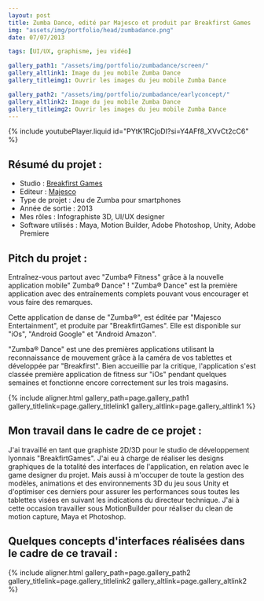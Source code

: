 ```yaml
---
layout: post
title: Zumba Dance, edité par Majesco et produit par Breakfirst Games
img: "assets/img/portfolio/head/zumbadance.png"
date: 07/07/2013

tags: [UI/UX, graphisme, jeu vidéo]

gallery_path1: "/assets/img/portfolio/zumbadance/screen/"
gallery_altlink1: Image du jeu mobile Zumba Dance
gallery_titleimg1: Ouvrir les images du jeu mobile Zumba Dance

gallery_path2: "/assets/img/portfolio/zumbadance/earlyconcept/"
gallery_altlink2: Image du jeu mobile Zumba Dance
gallery_titleimg2: Ouvrir les images du jeu mobile Zumba Dance
---
```


{% include youtubePlayer.liquid id="PYtK1RCjoDI?si=Y4AFf8_XVvCt2cC6" %}  

## Résumé du projet :
  - Studio : [Breakfirst Games]({{site.data.links.breakfirstgames}})
  - Editeur : [Majesco]({{site.data.links.majesco}})
  - Type de projet : Jeu de Zumba pour smartphones
  - Année de sortie : 2013
  - Mes rôles : Infographiste 3D, UI/UX designer
  - Software utilisés : Maya, Motion Builder, Adobe Photoshop, Unity, Adobe Premiere

## Pitch du projet :
Entraînez-vous partout avec "Zumba® Fitness" grâce à la nouvelle application mobile" Zumba® Dance" ! "Zumba® Dance" est la première application avec des entraînements complets pouvant vous encourager et vous faire des remarques.

Cette application de danse de "Zumba®", est éditée par "Majesco Entertainment", et produite par "BreakfirtGames". Elle est disponible sur  "iOs", "Android Google" et "Android Amazon". 

"Zumba® Dance" est une des premières applications utilisant la reconnaissance de mouvement grâce à la caméra de vos tablettes et développée par "Breakfirst". Bien accueillie par la critique, l'application s'est classée première application de fitness sur "iOs" pendant quelques semaines et fonctionne encore correctement sur les trois magasins.

{% include aligner.html gallery_path=page.gallery_path1 gallery_titlelink=page.gallery_titlelink1 gallery_altlink=page.gallery_altlink1 %}

## Mon travail dans le cadre de ce projet :

J'ai travaillé en tant que graphiste 2D/3D pour le studio de développement lyonnais "BreakfirtGames". J'ai eu à charge de réaliser les designs graphiques de la totalité des interfaces de l'application, en relation avec le game designer du projet. Mais aussi à m'occuper de toute la gestion des modèles, animations et des environnements 3D du jeu sous Unity et d'optimiser ces derniers pour assurer les performances sous toutes les tablettes visées en suivant les indications du directeur technique. J'ai à cette occasion travailler sous MotionBuilder pour réaliser du clean de motion capture, Maya et Photoshop.

## Quelques concepts d'interfaces réalisées dans le cadre de ce travail :

{% include aligner.html gallery_path=page.gallery_path2 gallery_titlelink=page.gallery_titlelink2 gallery_altlink=page.gallery_altlink2 %}
